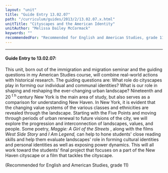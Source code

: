 ```yaml
---
layout: "unit"
title: "Guide Entry 13.02.07"
path: "/curriculum/guides/2013/2/13.02.07.x.html"
unitTitle: "Cityscapes and the American Identity"
unitAuthor: "Melissa Dailey McCormack"
keywords: ""
recommendedFor: "Recommended for English and American Studies, grade 11"
---
```

<body>
<hr/>
 <h4>
  Guide Entry to 13.02.07:
 </h4>
 <p>
  This unit, born out of the immigration and migration seminar and the guiding questions in my American Studies course, will combine real-world actions with historical research. The guiding questions are: What role do cityscapes play in forming our individual and communal identities? What is our role in shaping and reshaping the ever-changing urban landscape? Nineteenth and 20
  <sup>
   t h
  </sup>
  century New York is the main area of study, but also serves as a comparison for understanding New Haven. In New York, it is evident that the changing value systems
  <b>
  </b>
  of the various classes and ethnicities are revealed through the landscape. Starting with the Five Points and moving through periods of urban renewal to future visions of the city, we will explore the progression and interconnection of landscapes, values, and people. Some poetry,
  <i>
   Maggie: A Girl of the Streets
  </i>
  , along with the films
  <i>
   West Side Story
  </i>
  and
  <i>
   I Am Legend,
  </i>
  can help to hone students' close reading skills and help them evaluate landscapes' role in forming cultural identities and personal identities as well as exposing power dynamics. This will all work toward the students' final project that focuses on a part of the New Haven cityscape or a film that tackles the cityscape.
 </p>
<p>
  (Recommended for English and American Studies, grade 11)
 </p>


</body>